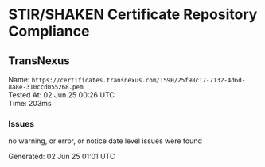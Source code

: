 # STIR/SHAKEN Certificate Repository Compliance

## TransNexus

Name: `https://certificates.transnexus.com/159H/25f98c17-7132-4d6d-8a8e-310ccd055268.pem`\
Tested At: 02 Jun 25 00:26 UTC\
Time: 203ms

### Issues

no warning, or error, or notice date level issues were found

Generated: 02 Jun 25 01:01 UTC